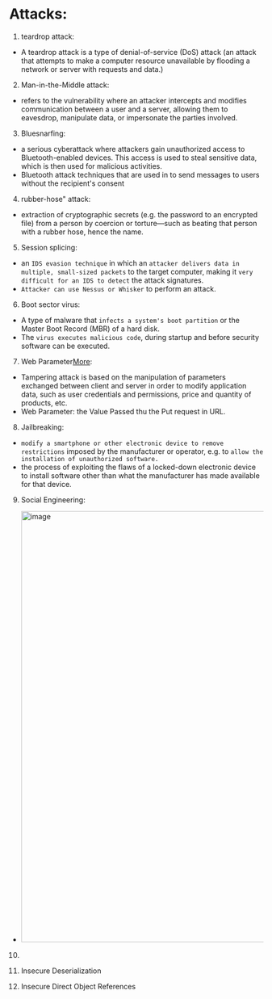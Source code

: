 # Attacks: 

1. teardrop attack:
- A teardrop attack is a type of denial-of-service (DoS) attack (an attack that attempts to make a computer resource unavailable by flooding a network or server with requests and data.)

2. Man-in-the-Middle attack:
- refers to the vulnerability where an attacker intercepts and modifies communication between a user and a server, allowing them to eavesdrop, manipulate data, or impersonate the parties involved.

3. Bluesnarfing: 
- a serious cyberattack where attackers gain unauthorized access to Bluetooth-enabled devices. This access is used to steal sensitive data, which is then used for malicious activities.
- Bluetooth attack techniques that are used in to send messages to users without the recipient's consent

4. rubber-hose" attack:
- extraction of cryptographic secrets (e.g. the password to an encrypted file) from a person by coercion or torture—such as beating that person with a rubber hose, hence the name.

5. Session splicing:
- an `IDS evasion technique` in which an `attacker delivers data in multiple, small-sized packets` to the target computer, making it `very difficult for an IDS to detect` the attack signatures.
- `Attacker can use Nessus or Whisker` to perform an attack.

6. Boot sector virus: 
- A type of malware that `infects a system's boot partition` or the Master Boot Record (MBR) of a hard disk.
- The `virus executes malicious code`, during startup and before security software can be executed.

7. Web Parameter[More](https://docs.simpleanalytics.com/how-to-use-url-parameters):
- Tampering attack is based on the manipulation of parameters exchanged between client and server in order to modify application data, such as user credentials and permissions, price and quantity of products, etc.
- Web Parameter: the Value Passed thu the Put request in URL.

8. Jailbreaking:
- `modify a smartphone or other electronic device to remove restrictions` imposed by the manufacturer or operator, e.g. to `allow the installation of unauthorized software.`
- the process of exploiting the flaws of a locked-down electronic device to install software other than what the manufacturer has made available for that device.

9. Social Engineering:
- <img width="854" alt="image" src="https://github.com/IOxCyber/EssentialsCy/assets/40174034/678977e7-c628-4934-a621-d5c99fdc6bcc">

10. 



5. Insecure Deserialization


6. Insecure Direct Object References




